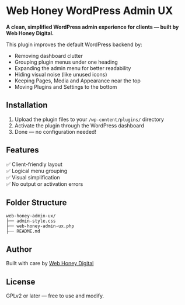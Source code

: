 # Web Honey WordPress Admin UX

**A clean, simplified WordPress admin experience for clients — built by Web Honey Digital.**

This plugin improves the default WordPress backend by:
- Removing dashboard clutter
- Grouping plugin menus under one heading
- Expanding the admin menu for better readability
- Hiding visual noise (like unused icons)
- Keeping Pages, Media and Appearance near the top
- Moving Plugins and Settings to the bottom

## Installation

1. Upload the plugin files to your `/wp-content/plugins/` directory
2. Activate the plugin through the WordPress dashboard
3. Done — no configuration needed!

## Features

✅ Client-friendly layout  
✅ Logical menu grouping  
✅ Visual simplification  
✅ No output or activation errors  

## Folder Structure

```
web-honey-admin-ux/
├── admin-style.css
├── web-honey-admin-ux.php
├── README.md
```

## Author

Built with care by [Web Honey Digital](https://webhoney.digital)

## License

GPLv2 or later — free to use and modify.
